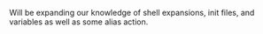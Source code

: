 Will be expanding our knowledge of shell expansions, init files, and variables as well as some alias action.
